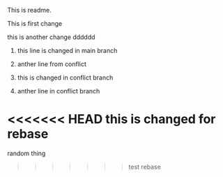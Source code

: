 This is readme.

This is first change

this is another change
dddddd

1. this line is changed in main branch
2. anther line from conflict

3. this is changed in conflict branch
4. anther line in conflict branch

<<<<<<< HEAD
this is changed for rebase
=======
random thing
>>>>>>> test rebase
